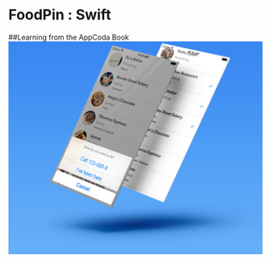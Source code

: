 # FoodPin : Swift
##Learning from the AppCoda Book
![screenshot](https://github.com/kennybatista/FoodPin/blob/master/screenshot.png)
